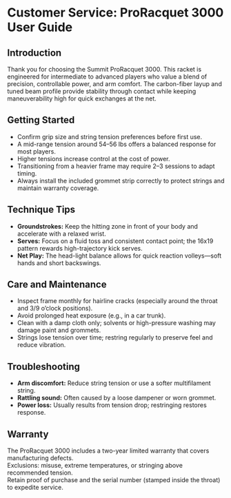 # Customer Service: ProRacquet 3000 User Guide

## Introduction
Thank you for choosing the Summit ProRacquet 3000. This racket is engineered for intermediate to advanced players who value a blend of precision, controllable power, and arm comfort. The carbon-fiber layup and tuned beam profile provide stability through contact while keeping maneuverability high for quick exchanges at the net.

## Getting Started
- Confirm grip size and string tension preferences before first use.  
- A mid-range tension around 54–56 lbs offers a balanced response for most players.  
- Higher tensions increase control at the cost of power.  
- Transitioning from a heavier frame may require 2–3 sessions to adapt timing.  
- Always install the included grommet strip correctly to protect strings and maintain warranty coverage.  

## Technique Tips
- **Groundstrokes:** Keep the hitting zone in front of your body and accelerate with a relaxed wrist.  
- **Serves:** Focus on a fluid toss and consistent contact point; the 16x19 pattern rewards high-trajectory kick serves.  
- **Net Play:** The head-light balance allows for quick reaction volleys—soft hands and short backswings.  

## Care and Maintenance
- Inspect frame monthly for hairline cracks (especially around the throat and 3/9 o’clock positions).  
- Avoid prolonged heat exposure (e.g., in a car trunk).  
- Clean with a damp cloth only; solvents or high-pressure washing may damage paint and grommets.  
- Strings lose tension over time; restring regularly to preserve feel and reduce vibration.  

## Troubleshooting
- **Arm discomfort:** Reduce string tension or use a softer multifilament string.  
- **Rattling sound:** Often caused by a loose dampener or worn grommet.  
- **Power loss:** Usually results from tension drop; restringing restores response.  

## Warranty
The ProRacquet 3000 includes a two-year limited warranty that covers manufacturing defects.  
Exclusions: misuse, extreme temperatures, or stringing above recommended tension.  
Retain proof of purchase and the serial number (stamped inside the throat) to expedite service.  

